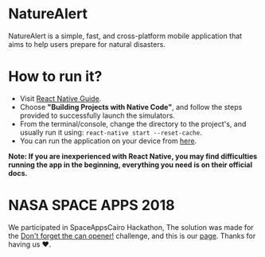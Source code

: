 # NatureAlert
NatureAlert is a simple, fast, and cross-platform mobile application that aims to help users prepare for natural disasters.

# How to run it?
- Visit [React Native Guide](https://facebook.github.io/react-native/docs/getting-started.html).
- Choose **"Building Projects with Native Code"**, and follow the steps provided to successfully launch the simulators.
- From the terminal/console, change the directory to the project's, and usually run it using: `react-native start --reset-cache`.
- You can run the application on your device from [here](https://facebook.github.io/react-native/docs/running-on-device).

**Note: If you are inexperienced with React Native, you may find difficulties running the app in the beginning, everything you need is on their official docs.**

# NASA SPACE APPS 2018
We participated in SpaceAppsCairo Hackathon, The solution was made for the [Don't forget the can opener!](https://2018.spaceappschallenge.org/challenges/volcanoes-icebergs-and-asteroids-oh-my/dont-forget-can-opener/details) challenge, and this is our [page](https://2018.spaceappschallenge.org/challenges/volcanoes-icebergs-and-asteroids-oh-my/dont-forget-can-opener/teams/4-dummies/project). Thanks for having us ♥️.
